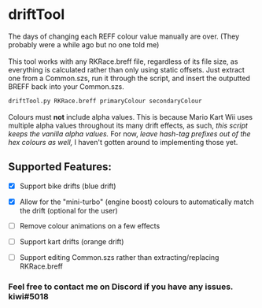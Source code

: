 # driftTool
The days of changing each REFF colour value manually are over. (They probably were a while ago but no one told me)  
</br>
This tool works with any RKRace.breff file, regardless of its file size, as everything is calculated rather than only using static offsets. Just extract one from a Common.szs, run it through the script, and insert the outputted BREFF back into your Common.szs.

`driftTool.py RKRace.breff primaryColour secondaryColour`  
</br>
Colours must **not** include alpha values. This is because Mario Kart Wii uses multiple alpha values throughout its many drift effects, as such, _this script keeps the vanilla alpha values._ For now, _leave hash-tag prefixes out of the hex colours as well,_ I haven't gotten around to implementing those yet.

## Supported Features:
- [X] Support bike drifts (blue drift)
- [X] Allow for the "mini-turbo" (engine boost) colours to automatically match the drift (optional for the user)
- [ ] Remove colour animations on a few effects
- [ ] Support kart drifts (orange drift)
- [ ] Support editing Common.szs rather than extracting/replacing RKRace.breff


### Feel free to contact me on Discord if you have any issues. kiwi#5018
